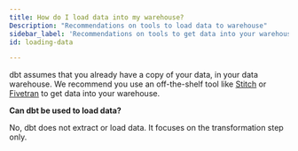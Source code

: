 ```yaml
---
title: How do I load data into my warehouse?
Description: "Recommendations on tools to load data to warehouse"
sidebar_label: 'Recommendations on tools to get data into your warehouse'
id: loading-data

---
```

dbt assumes that you already have a copy of your data, in your data warehouse. We recommend you use an off-the-shelf tool like [Stitch](https://www.stitchdata.com/) or [Fivetran](https://fivetran.com/) to get data into your warehouse.

**Can dbt be used to load data?**

No, dbt does not extract or load data. It focuses on the transformation step only.
